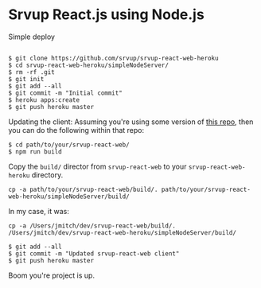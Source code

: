 Srvup React.js using Node.js
====
Simple deploy

```

$ git clone https://github.com/srvup/srvup-react-web-heroku
$ cd srvup-react-web-heroku/simpleNodeServer/
$ rm -rf .git
$ git init
$ git add --all
$ git commit -m "Initial commit"
$ heroku apps:create
$ git push heroku master
```


Updating the client:
Assuming you're using some version of [this repo](https://github.com/srvup/srvup-react-web), then you can do the following within that repo:
```
$ cd path/to/your/srvup-react-web/
$ npm run build

```

Copy the `build/` director from `srvup-react-web` to your `srvup-react-web-heroku` directory.

```
cp -a path/to/your/srvup-react-web/build/. path/to/your/srvup-react-web-heroku/simpleNodeServer/build/
```

In my case, it was:
```
cp -a /Users/jmitch/dev/srvup-react-web/build/. /Users/jmitch/dev/srvup-react-web-heroku/simpleNodeServer/build/
```

```
$ git add --all
$ git commit -m "Updated srvup-react-web client"
$ git push heroku master
```

Boom you're project is up.